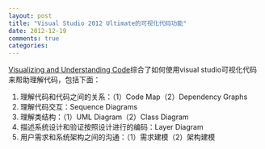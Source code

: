 ```yaml
---
layout: post
title: "Visual Studio 2012 Ultimate的可视化代码功能"
date: 2012-12-19
comments: true
categories: 
---
```

<a href="http://msdn.microsoft.com/en-US/library/dd409365.aspx">Visualizing and Understanding Code</a>综合了如何使用visual studio可视化代码来帮助理解代码，包括下面：<br /><ol><li>理解代码和代码之间的关系：（1）Code Map（2）Dependency Graphs</li><li>理解代码交互：Sequence Diagrams</li><li>理解类结构：（1）UML Diagram（2）Class Diagram</li><li>描述系统设计和验证按照设计进行的编码：Layer Diagram</li><li>用户需求和系统架构之间的沟通：（1）需求建模（2）架构建模</li></ol><br /><br /><blockquote></blockquote>